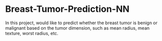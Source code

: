 # Breast-Tumor-Prediction-NN
In this project, would like to predict whether the breast tumor is benign or malignant based on the tumor dimension, such as mean radius, mean texture, worst radius, etc.
